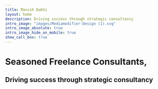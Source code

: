 ```yaml
---
title: Manish Dabhi
layout: home
description: Driving success through strategic consultancy
intro_image: "images/Mediamodifier-Design (1).svg"
intro_image_absolute: true
intro_image_hide_on_mobile: true
show_call_box: true
---
```


# Seasoned Freelance Consultants,

## Driving success through strategic consultancy